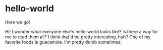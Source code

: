 # hello-world
Here we go!

Hi! I wonder what everyone else's hello-world looks like? Is there a way for me to read them all? I think that'd be pretty interesting, huh? One of my favorite foods is guacamole. I'm pretty dumb sometimes.
